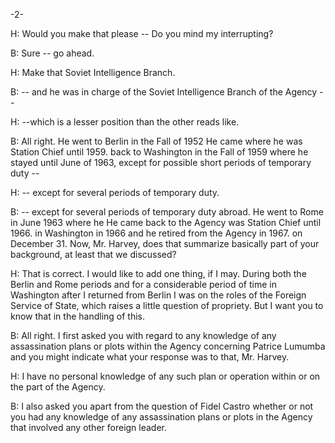 -2-

H: Would you make that please -- Do you mind my
interrupting?

B: Sure -- go ahead.

H: Make that Soviet Intelligence Branch.

B: -- and he was in charge of the Soviet Intelligence
Branch of the Agency --

H: --which is a lesser position than the other reads
like.

B: All right. He went to Berlin in the Fall of 1952
He came
where he was Station Chief until 1959.
back to Washington in the Fall of 1959 where he stayed until
June of 1963, except for possible short periods of temporary
duty --

H: -- except for several periods of temporary duty.

B: -- except for several periods of temporary duty
abroad. He went to Rome in June 1963 where he
He came back to the Agency
was Station Chief until 1966.
in Washington in 1966 and he retired from the Agency in 1967.
on December 31. Now, Mr. Harvey, does that summarize basically
part of your background, at least that we discussed?

H: That is correct. I would like to add one thing, if I
may. During both the Berlin and Rome periods and for a considerable
period of time in Washington after I returned from Berlin I
was on the roles of the Foreign Service of State, which raises
a little question of propriety. But I want you to know that
in the handling of this.

B: All right. I first asked you with regard to any
knowledge of any assassination plans or plots within
the Agency concerning Patrice Lumumba and you might indicate
what your response was to that, Mr. Harvey.

H: I have no personal knowledge of any such plan or
operation within or on the part of the Agency.

B: I also asked you apart from the question of Fidel
Castro whether or not you had any knowledge of
any assassination plans or plots in the Agency that involved
any other foreign leader.
